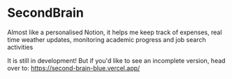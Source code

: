 # SecondBrain

Almost like a personalised Notion, it helps me keep track of expenses, real time weather updates, monitoring academic progress and job search activities

It is still in development! But if you'd like to see an incomplete version, head over to: https://second-brain-blue.vercel.app/
